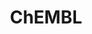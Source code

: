 ---
bigquery: https://console.cloud.google.com/bigquery?p=patents-public-data&d=ebi_chembl&page=dataset
citation: '"The ChEMBL database in 2017." Anna Gaulton, Anne Hersey, Michał Nowotka,
  A Patrícia Bento, Jon Chambers, David Mendez, Prudence Mutowo, Francis Atkinson,
  Louisa J Bellis, Elena Cibrián-Uhalte, Mark Davies, Nathan Dedman, Anneli Karlsson,
  María Paula Magariños, John P Overington, George Papadatos, Ines Smit, Andrew R
  Leach Nucleic acids Research (2017) 45 (Database Issue), D945-D954'
contributors: European Bioinformatics Institute
cost: None
description: ChEMBL Data is a manually curated database of small molecules used in
  drug discovery, including information about existing patented drugs.
documentation: 'schema: https://www.ebi.ac.uk/chembl/db_schema


  '
last_edit: Mon, 04 Apr 2022 19:07:30 GMT
location: https://console.cloud.google.com/marketplace/product/google_patents_public_datasets/chembl
maintained_by: EMBL-EBI, an outstation of European Molecular Biology Laboratory
related_publications: '

  ChEMBL: towards direct deposition of bioassay data.


  Mendez D, Gaulton A, Bento AP, Chambers J, De Veij M, Félix E, Magariños MP, Mosquera
  JF, Mutowo P, Nowotka M, Gordillo-Marañón M, Hunter F, Junco L, Mugumbate G, Rodriguez-Lopez
  M, Atkinson F, Bosc N, Radoux CJ, Segura-Cabrera A, Hersey A, Leach AR.


  — Nucleic Acids Res. 2019; 47(D1):D930-D940. doi: 10.1093/nar/gky1075

  '
schema_fields: '[''description'', ''acd_logp'', ''company'', ''chirality'', ''doi'',
  ''ddd_units'', ''ddd_comment'', ''first_in_class'', ''src_id'', ''protein_class_id'',
  ''mecref_id'', ''warning_type'', ''standard_inchi_key'', ''ad_type'', ''cell_source_tax_id'',
  ''active_ingredient'', ''oc_id'', ''l4'', ''acd_most_apka'', ''l6'', ''chebi_par_id'',
  ''orig_description'', ''caloha_id'', ''comments'', ''site_name'', ''met_conversion'',
  ''cell_ontology_id'', ''molregno'', ''usan_stem_id'', ''assay_type'', ''start_position'',
  ''research_stem'', ''site_residues'', ''atc_code'', ''src_description'', ''hrac_code'',
  ''inorganic_flag'', ''efo_id'', ''aspect'', ''path'', ''canonical_smiles'', ''submission_date'',
  ''standard_value'', ''toid'', ''assay_strain'', ''status'', ''efo_term'', ''hbd'',
  ''doc_type'', ''mw_freebase'', ''accession'', ''parameter_value'', ''level3_description'',
  ''le'', ''mol_atc_id'', ''mc_target_name'', ''abstract'', ''drug_record_id'', ''cl_lincs_id'',
  ''substrate_record_id'', ''active_molregno'', ''met_id'', ''therapeutic_flag'',
  ''short_name'', ''warning_country'', ''component_synonym'', ''bto_id'', ''entity_type'',
  ''mol_irac_id'', ''domain_name'', ''frac_class_id'', ''hrac_class_id'', ''dosed_ingredient'',
  ''site_id'', ''level4_description'', ''smid'', ''mec_id'', ''compound_key'', ''set_name'',
  ''assay_tax_id'', ''level4'', ''idx'', ''tax_id'', ''parent_type'', ''patent_id'',
  ''mechanism_comment'', ''domain_description'', ''dosage_form'', ''src_compound_id'',
  ''creation_date'', ''db_source'', ''alert_set_id'', ''parent_go_id'', ''irac_class_id'',
  ''max_phase_for_ind'', ''drug_product_flag'', ''cx_most_bpka'', ''l1'', ''ap_id'',
  ''assay_param_id'', ''predbind_id'', ''qudt_units'', ''molecule_type'', ''l8'',
  ''usan_stem_definition'', ''level1_description'', ''uberon_id'', ''tbl'', ''source'',
  ''relationship_desc'', ''cell_source_organism'', ''usan_stem'', ''mc_organism'',
  ''end_position'', ''metabolite_record_id'', ''ref_type'', ''warning_class'', ''product_id'',
  ''pchembl_value'', ''type'', ''priority'', ''approval_date'', ''num_ro5_violations'',
  ''relationship_type'', ''ingredient'', ''res_stem_id'', ''src_short_name'', ''target_desc'',
  ''compd_id'', ''assay_test_type'', ''full_molformula'', ''normal_range_min'', ''chembl_id'',
  ''cx_most_apka'', ''activity_id'', ''journal'', ''volume'', ''patent_no'', ''potential_duplicate'',
  ''standard_units'', ''level2'', ''withdrawn_class'', ''published_units'', ''actsm_id'',
  ''level2_description'', ''enzyme_name'', ''units'', ''withdrawn_flag'', ''alogp'',
  ''last_active'', ''alert_name'', ''go_id'', ''targcomp_id'', ''enzyme_tid'', ''prediction_method'',
  ''activity_comment'', ''binding_site_comment'', ''withdrawn_year'', ''pathway_key'',
  ''molecular_species'', ''domain_type'', ''route'', ''standard_upper_value'', ''sei'',
  ''issue'', ''downgraded'', ''usan_year'', ''published_value'', ''version'', ''annotation'',
  ''confidence'', ''applicant_full_name'', ''tid'', ''last_page'', ''text_value'',
  ''curated_by'', ''targrel_id'', ''l5'', ''direct_interaction'', ''publication_number'',
  ''innovator_company'', ''upper_value'', ''clo_id'', ''psa'', ''ass_cls_map_id'',
  ''polymer_flag'', ''relation'', ''compound_name'', ''pathway_id'', ''value'', ''heavy_atoms'',
  ''assay_id'', ''std_act_id'', ''ref_id'', ''l2'', ''warnref_id'', ''prod_pat_id'',
  ''db_version'', ''acd_most_bpka'', ''doc_id'', ''cellosaurus_id'', ''cx_logp'',
  ''level3'', ''assay_subcellular_fraction'', ''assay_desc'', ''first_page'', ''black_box_warning'',
  ''synonyms'', ''usan_substem'', ''standard_type'', ''pubmed_id'', ''met_comment'',
  ''parent_id'', ''natural_product'', ''cell_id'', ''organism'', ''target_type'',
  ''standard_inchi'', ''tid_fixed'', ''compsyn_id'', ''molsyn_id'', ''level1'', ''co_stem_id'',
  ''sitecomp_id'', ''mc_tax_id'', ''data_validity_comment'', ''assay_cell_type'',
  ''stem'', ''comp_class_id'', ''mutation'', ''patent_expire_date'', ''mesh_heading'',
  ''as_id'', ''who_extra'', ''component_id'', ''first_approval'', ''bao_format'',
  ''standard_relation'', ''nda_type'', ''updated_by'', ''class_type'', ''previous_company'',
  ''max_phase'', ''updated_on'', ''delist_flag'', ''mc_target_type'', ''isoform'',
  ''topical'', ''sequence_md5sum'', ''src_assay_id'', ''mesh_id'', ''hba_lipinski'',
  ''alert_id'', ''parent_molregno'', ''cx_logd'', ''aidx'', ''bao_id'', ''ddd_value'',
  ''variant_id'', ''target_mapping'', ''hbd_lipinski'', ''withdrawn_country'', ''parameter_type'',
  ''uo_units'', ''warning_id'', ''subgroup'', ''level5'', ''cpd_str_alert_id'', ''smarts'',
  ''rtb'', ''pref_name'', ''warning_description'', ''drug_substance_flag'', ''hba'',
  ''species_group_flag'', ''year'', ''oral'', ''molecular_mechanism'', ''curation_comment'',
  ''warning_year'', ''cell_source_tissue'', ''parenteral'', ''withdrawn_reason'',
  ''molfile'', ''ref_url'', ''bao_endpoint'', ''authors'', ''irac_code'', ''component_type'',
  ''standard_flag'', ''source_domain_id'', ''l7'', ''protclasssyn_id'', ''formulation_id'',
  ''comp_go_id'', ''drugind_id'', ''mol_frac_id'', ''qed_weighted'', ''cell_description'',
  ''assay_source'', ''assay_tissue'', ''record_id'', ''entity_id'', ''patent_use_code'',
  ''ridx'', ''rgid'', ''published_relation'', ''acd_logd'', ''num_alerts'', ''class_level'',
  ''log_id'', ''metref_id'', ''confidence_score'', ''l3'', ''who_name'', ''strength'',
  ''major_class'', ''title'', ''label'', ''bei'', ''assay_class_id'', ''country'',
  ''indref_id'', ''mw_monoisotopic'', ''definition'', ''syn_type'', ''assay_category'',
  ''full_mwt'', ''related_tid'', ''cidx'', ''structure_type'', ''result_flag'', ''disease_efficacy'',
  ''assay_organism'', ''stem_class'', ''domain_id'', ''mc_target_accession'', ''published_type'',
  ''cell_name'', ''helm_notation'', ''name'', ''sequence'', ''prodrug'', ''num_lipinski_ro5_violations'',
  ''stat'', ''job_id'', ''protein_class_synonym'', ''mechanism_of_action'', ''availability_type'',
  ''ro3_pass'', ''activity_count'', ''normal_range_max'', ''action_type'', ''selectivity_comment'',
  ''tissue_id'', ''trade_name'', ''relationship'', ''biocomp_id'', ''aromatic_rings'',
  ''standard_text_value'', ''mol_hrac_id'', ''homologue'', ''frac_code'', ''ddd_admr'',
  ''indication_class'', ''ddd_id'', ''protein_class_desc'', ''lle'']'
shortname: chembl
tags:
- biotechnology
- health
- chemical
- bioinformatics
- medical
terms_of_use: CC BY-SA 3.0
title: ChEMBL
uuid: e232a192-965c-4ec9-904c-155b6dfe56c5
---